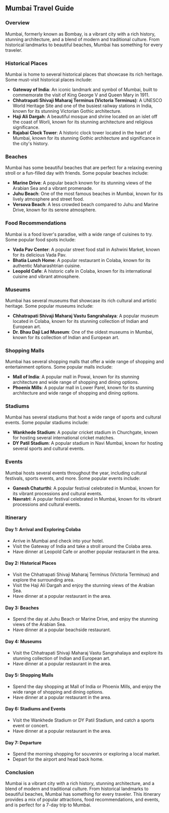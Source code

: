## Mumbai Travel Guide
### Overview
Mumbai, formerly known as Bombay, is a vibrant city with a rich history, stunning architecture, and a blend of modern and traditional culture. From historical landmarks to beautiful beaches, Mumbai has something for every traveler.

### Historical Places
Mumbai is home to several historical places that showcase its rich heritage. Some must-visit historical places include:
- **Gateway of India**: An iconic landmark and symbol of Mumbai, built to commemorate the visit of King George V and Queen Mary in 1911.
- **Chhatrapati Shivaji Maharaj Terminus (Victoria Terminus)**: A UNESCO World Heritage Site and one of the busiest railway stations in India, known for its stunning Victorian Gothic architecture.
- **Haji Ali Dargah**: A beautiful mosque and shrine located on an islet off the coast of Worli, known for its stunning architecture and religious significance.
- **Rajabai Clock Tower**: A historic clock tower located in the heart of Mumbai, known for its stunning Gothic architecture and significance in the city's history.

### Beaches
Mumbai has some beautiful beaches that are perfect for a relaxing evening stroll or a fun-filled day with friends. Some popular beaches include:
- **Marine Drive**: A popular beach known for its stunning views of the Arabian Sea and a vibrant promenade.
- **Juhu Beach**: One of the most famous beaches in Mumbai, known for its lively atmosphere and street food.
- **Versova Beach**: A less crowded beach compared to Juhu and Marine Drive, known for its serene atmosphere.

### Food Recommendations
Mumbai is a food lover's paradise, with a wide range of cuisines to try. Some popular food spots include:
- **Vada Pav Center**: A popular street food stall in Ashwini Market, known for its delicious Vada Pav.
- **Bhatia Lunch Home**: A popular restaurant in Colaba, known for its authentic Maharashtrian cuisine.
- **Leopold Cafe**: A historic cafe in Colaba, known for its international cuisine and vibrant atmosphere.

### Museums
Mumbai has several museums that showcase its rich cultural and artistic heritage. Some popular museums include:
- **Chhatrapati Shivaji Maharaj Vastu Sangrahalaya**: A popular museum located in Colaba, known for its stunning collection of Indian and European art.
- **Dr. Bhau Daji Lad Museum**: One of the oldest museums in Mumbai, known for its collection of Indian and European art.

### Shopping Malls
Mumbai has several shopping malls that offer a wide range of shopping and entertainment options. Some popular malls include:
- **Mall of India**: A popular mall in Powai, known for its stunning architecture and wide range of shopping and dining options.
- **Phoenix Mills**: A popular mall in Lower Parel, known for its stunning architecture and wide range of shopping and dining options.

### Stadiums
Mumbai has several stadiums that host a wide range of sports and cultural events. Some popular stadiums include:
- **Wankhede Stadium**: A popular cricket stadium in Churchgate, known for hosting several international cricket matches.
- **DY Patil Stadium**: A popular stadium in Navi Mumbai, known for hosting several sports and cultural events.

### Events
Mumbai hosts several events throughout the year, including cultural festivals, sports events, and more. Some popular events include:
- **Ganesh Chaturthi**: A popular festival celebrated in Mumbai, known for its vibrant processions and cultural events.
- **Navratri**: A popular festival celebrated in Mumbai, known for its vibrant processions and cultural events.

### Itinerary

#### Day 1: Arrival and Exploring Colaba
- Arrive in Mumbai and check into your hotel.
- Visit the Gateway of India and take a stroll around the Colaba area.
- Have dinner at Leopold Cafe or another popular restaurant in the area.

#### Day 2: Historical Places
- Visit the Chhatrapati Shivaji Maharaj Terminus (Victoria Terminus) and explore the surrounding area.
- Visit the Haji Ali Dargah and enjoy the stunning views of the Arabian Sea.
- Have dinner at a popular restaurant in the area.

#### Day 3: Beaches
- Spend the day at Juhu Beach or Marine Drive, and enjoy the stunning views of the Arabian Sea.
- Have dinner at a popular beachside restaurant.

#### Day 4: Museums
- Visit the Chhatrapati Shivaji Maharaj Vastu Sangrahalaya and explore its stunning collection of Indian and European art.
- Have dinner at a popular restaurant in the area.

#### Day 5: Shopping Malls
- Spend the day shopping at Mall of India or Phoenix Mills, and enjoy the wide range of shopping and dining options.
- Have dinner at a popular restaurant in the area.

#### Day 6: Stadiums and Events
- Visit the Wankhede Stadium or DY Patil Stadium, and catch a sports event or concert.
- Have dinner at a popular restaurant in the area.

#### Day 7: Departure
- Spend the morning shopping for souvenirs or exploring a local market.
- Depart for the airport and head back home.

### Conclusion
Mumbai is a vibrant city with a rich history, stunning architecture, and a blend of modern and traditional culture. From historical landmarks to beautiful beaches, Mumbai has something for every traveler. This itinerary provides a mix of popular attractions, food recommendations, and events, and is perfect for a 7-day trip to Mumbai.